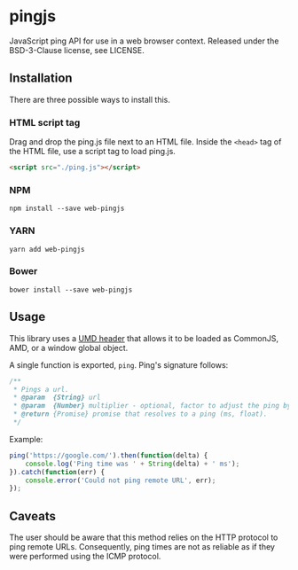 # pingjs
JavaScript ping API for use in a web browser context.  Released under the BSD-3-Clause license, see 
LICENSE.  

## Installation

There are three possible ways to install this.  

### HTML script tag

Drag and drop the ping.js file next to an HTML file.  Inside the `<head>` tag 
of the HTML file, use a script tag to load ping.js.  

```html
<script src="./ping.js"></script>
```

### NPM

`npm install --save web-pingjs`

### YARN

`yarn add web-pingjs`

### Bower

`bower install --save web-pingjs`

## Usage

This library uses a  [UMD header](https://github.com/umdjs/umd/blob/master/templates/returnExports.js) 
that allows it to be loaded as CommonJS, AMD, or a window global object.  

A single function is exported, `ping`.  Ping's signature follows:  

```js
/**
 * Pings a url.
 * @param  {String} url
 * @param  {Number} multiplier - optional, factor to adjust the ping by.  0.3 works well for HTTP servers.
 * @return {Promise} promise that resolves to a ping (ms, float).
 */
```

Example:  

```js
ping('https://google.com/').then(function(delta) {
    console.log('Ping time was ' + String(delta) + ' ms');
}).catch(function(err) {
    console.error('Could not ping remote URL', err);
});
```

## Caveats

The user should be aware that this method relies on the HTTP protocol to ping 
remote URLs.  Consequently, ping times are not as reliable as if they were 
performed using the ICMP protocol.  
